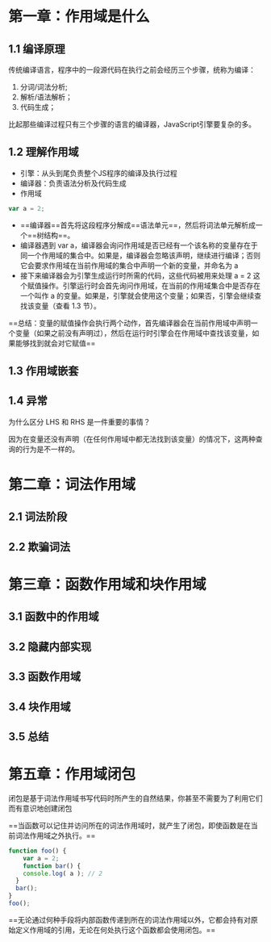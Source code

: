 # 第一章：作用域是什么

## 1.1 编译原理

传统编译语言，程序中的一段源代码在执行之前会经历三个步骤，统称为编译：

1. 分词/词法分析;
2. 解析/语法解析；
3. 代码生成；

比起那些编译过程只有三个步骤的语言的编译器，JavaScript引擎要复杂的多。

## 1.2 理解作用域

* 引擎：从头到尾负责整个JS程序的编译及执行过程
* 编译器：负责语法分析及代码生成
* 作用域

```js
var a = 2;
```

* ==编译器==首先将这段程序分解成==语法单元==，然后将词法单元解析成一个==树结构==。
* 编译器遇到 var a，编译器会询问作用域是否已经有一个该名称的变量存在于同一个作用域的集合中。如果是，编译器会忽略该声明，继续进行编译；否则它会要求作用域在当前作用域的集合中声明一个新的变量，并命名为 a
* 接下来编译器会为引擎生成运行时所需的代码，这些代码被用来处理 a = 2 这个赋值操作。引擎运行时会首先询问作用域，在当前的作用域集合中是否存在一个叫作 a 的变量。如果是，引擎就会使用这个变量；如果否，引擎会继续查找该变量（查看 1.3 节）。 

==总结：变量的赋值操作会执行两个动作，首先编译器会在当前作用域中声明一个变量（如果之前没有声明过），然后在运行时引擎会在作用域中查找该变量，如果能够找到就会对它赋值==

## 1.3 作用域嵌套

## 1.4 异常

为什么区分 LHS 和 RHS 是一件重要的事情？ 

因为在变量还没有声明（在任何作用域中都无法找到该变量）的情况下，这两种查询的行为是不一样的。

# 第二章：词法作用域

## 2.1 词法阶段

## 2.2 欺骗词法

# 第三章：函数作用域和块作用域

## 3.1 函数中的作用域

## 3.2 隐藏内部实现

## 3.3 函数作用域

## 3.4 块作用域

## 3.5 总结

# 第五章：作用域闭包

闭包是基于词法作用域书写代码时所产生的自然结果，你甚至不需要为了利用它们而有意识地创建闭包

==当函数可以记住并访问所在的词法作用域时，就产生了闭包，即使函数是在当前词法作用域之外执行。==

```js
function foo() {
	var a = 2;
	function bar() { 
    console.log( a ); // 2 
  }
  bar(); 
}
foo();
```

==无论通过何种手段将内部函数传递到所在的词法作用域以外，它都会持有对原始定义作用域的引用，无论在何处执行这个函数都会使用闭包。==









